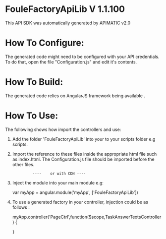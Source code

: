 FouleFactoryApiLib V 1.1.100
============================
This API SDK was automatically generated by APIMATIC v2.0

How To Configure:
=================
The generated code might need to be configured with your API credentials. To do that,
open the file "Configuration.js" and edit it's contents.

How To Build: 
=============
The generated code relies on AngularJS framework being available . 

How To Use:
===========
The following shows how import the controllers and use:

1) Add the folder 'FouleFactoryApiLib' into your to your scripts folder e.g scripts.
   
2) Import the reference to these files inside the appropriate html file such as index.html. 
   The Configuration.js file should be imported before the other files.


    <!-- Helper files -->
    <script src="scripts/FouleFactoryApiLib/Configuration.js"></script>
    <script src="scripts/FouleFactoryApiLib/APIHelper.js"></script>
    <script src="scripts/FouleFactoryApiLib/Http/Client/HttpContext.js"></script>
    <script src="scripts/FouleFactoryApiLib/Http/Client/RequestClient.js"></script>
    <script src="scripts/FouleFactoryApiLib/Http/Request/HttpRequest.js"></script>
    <script src="scripts/FouleFactoryApiLib/Http/Response/HttpResponse.js"></script>

    <!-- API Controllers -->
    <script src="scripts/FouleFactoryApiLib/Controllers/TaskAnswerTextsController.js"></script>
    <script src="scripts/FouleFactoryApiLib/Controllers/TaskAnswerChoicesController.js"></script>
    <script src="scripts/FouleFactoryApiLib/Controllers/ProjectsController.js"></script>
    <script src="scripts/FouleFactoryApiLib/Controllers/CsvFilesController.js"></script>
    <script src="scripts/FouleFactoryApiLib/Controllers/AccountController.js"></script>
    <script src="scripts/FouleFactoryApiLib/Controllers/TemplatesController.js"></script>
    <script src="scripts/FouleFactoryApiLib/Controllers/TasksController.js"></script>
    <script src="scripts/FouleFactoryApiLib/Controllers/TaskLinesController.js"></script>

    <!-- Models -->
    <script src="scripts/FouleFactoryApiLib/Models/BaseModel.js"></script>
    <script src="scripts/FouleFactoryApiLib/Models/AccountWriterServiceModel.js"></script>
    <script src="scripts/FouleFactoryApiLib/Models/PayinServiceModel.js"></script>
    <script src="scripts/FouleFactoryApiLib/Models/CsvFileWriterServiceModel.js"></script>
    <script src="scripts/FouleFactoryApiLib/Models/ProjectWriterServiceModel.js"></script>
    <script src="scripts/FouleFactoryApiLib/Models/TaskLinesWriterServiceModel.js"></script>
    <script src="scripts/FouleFactoryApiLib/Models/TaskValidationWriterServiceModel.js"></script>
    <script src="scripts/FouleFactoryApiLib/Models/TemplateNewWriterServiceModel.js"></script>
    <script src="scripts/FouleFactoryApiLib/Models/TemplateInstructionWriterServiceModel.js"></script>
    <script src="scripts/FouleFactoryApiLib/Models/TemplateColumnWriterServiceModel.js"></script>
    <script src="scripts/FouleFactoryApiLib/Models/TemplateQuestionWriterServiceModel.js"></script>
	
				----	or with CDN	----

    <!-- Helper files -->
    <script src="http://cdn.200.foulefactory.com/sdk/FouleFactory-SDK-AngularJS/v1.1.100/FouleFactoryApiLib/Configuration.js"></script>
    <script src="http://cdn.100.foulefactory.com/sdk/FouleFactory-SDK-AngularJS/v1.1.100/FouleFactoryApiLib/APIHelper.js"></script>
    <script src="http://cdn.100.foulefactory.com/sdk/FouleFactory-SDK-AngularJS/v1.1.100/FouleFactoryApiLib/Http/Client/HttpContext.js"></script>
    <script src="http://cdn.100.foulefactory.com/sdk/FouleFactory-SDK-AngularJS/v1.1.100/FouleFactoryApiLib/Http/Client/RequestClient.js"></script>
    <script src="http://cdn.100.foulefactory.com/sdk/FouleFactory-SDK-AngularJS/v1.1.100/FouleFactoryApiLib/Http/Request/HttpRequest.js"></script>
    <script src="http://cdn.100.foulefactory.com/sdk/FouleFactory-SDK-AngularJS/v1.1.100/FouleFactoryApiLib/Http/Response/HttpResponse.js"></script>

    <!-- API Controllers -->
    <script src="http://cdn.100.foulefactory.com/sdk/FouleFactory-SDK-AngularJS/v1.1.100/FouleFactoryApiLib/Controllers/TaskAnswerTextsController.js"></script>
    <script src="http://cdn.100.foulefactory.com/sdk/FouleFactory-SDK-AngularJS/v1.1.100/FouleFactoryApiLib/Controllers/TaskAnswerChoicesController.js"></script>
    <script src="http://cdn.100.foulefactory.com/sdk/FouleFactory-SDK-AngularJS/v1.1.100/FouleFactoryApiLib/Controllers/ProjectsController.js"></script>
    <script src="http://cdn.100.foulefactory.com/sdk/FouleFactory-SDK-AngularJS/v1.1.100/FouleFactoryApiLib/Controllers/CsvFilesController.js"></script>
    <script src="http://cdn.100.foulefactory.com/sdk/FouleFactory-SDK-AngularJS/v1.1.100/FouleFactoryApiLib/Controllers/AccountController.js"></script>
    <script src="http://cdn.100.foulefactory.com/sdk/FouleFactory-SDK-AngularJS/v1.1.100/FouleFactoryApiLib/Controllers/TemplatesController.js"></script>
    <script src="http://cdn.100.foulefactory.com/sdk/FouleFactory-SDK-AngularJS/v1.1.100/FouleFactoryApiLib/Controllers/TasksController.js"></script>
    <script src="http://cdn.100.foulefactory.com/sdk/FouleFactory-SDK-AngularJS/v1.1.100/FouleFactoryApiLib/Controllers/TaskLinesController.js"></script>

    <!-- Models -->
    <script src="http://cdn.100.foulefactory.com/sdk/FouleFactory-SDK-AngularJS/v1.1.100/FouleFactoryApiLib/Models/BaseModel.js"></script>
    <script src="http://cdn.100.foulefactory.com/sdk/FouleFactory-SDK-AngularJS/v1.1.100/FouleFactoryApiLib/Models/AccountWriterServiceModel.js"></script>
    <script src="http://cdn.100.foulefactory.com/sdk/FouleFactory-SDK-AngularJS/v1.1.100/FouleFactoryApiLib/Models/PayinServiceModel.js"></script>
    <script src="http://cdn.100.foulefactory.com/sdk/FouleFactory-SDK-AngularJS/v1.1.100/FouleFactoryApiLib/Models/CsvFileWriterServiceModel.js"></script>
    <script src="http://cdn.100.foulefactory.com/sdk/FouleFactory-SDK-AngularJS/v1.1.100/FouleFactoryApiLib/Models/ProjectWriterServiceModel.js"></script>
    <script src="http://cdn.100.foulefactory.com/sdk/FouleFactory-SDK-AngularJS/v1.1.100/FouleFactoryApiLib/Models/TaskLinesWriterServiceModel.js"></script>
    <script src="http://cdn.100.foulefactory.com/sdk/FouleFactory-SDK-AngularJS/v1.1.100/FouleFactoryApiLib/Models/TaskValidationWriterServiceModel.js"></script>
    <script src="http://cdn.100.foulefactory.com/sdk/FouleFactory-SDK-AngularJS/v1.1.100/FouleFactoryApiLib/Models/TemplateNewWriterServiceModel.js"></script>
    <script src="http://cdn.100.foulefactory.com/sdk/FouleFactory-SDK-AngularJS/v1.1.100/FouleFactoryApiLib/Models/TemplateInstructionWriterServiceModel.js"></script>
    <script src="http://cdn.100.foulefactory.com/sdk/FouleFactory-SDK-AngularJS/v1.1.100/FouleFactoryApiLib/Models/TemplateColumnWriterServiceModel.js"></script>
    <script src="http://cdn.100.foulefactory.com/sdk/FouleFactory-SDK-AngularJS/v1.1.100/FouleFactoryApiLib/Models/TemplateQuestionWriterServiceModel.js"></script>

3) Inject the module into your main module e.g:

    var myApp = angular.module('myApp', ['FouleFactoryApiLib'])

4) To use a generated factory in your controller, injection could be as follows : 
 
    myApp.controller('PageCtrl',function($scope,TaskAnswerTextsController) {

    }
